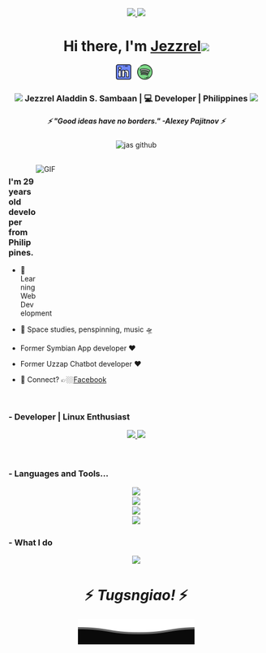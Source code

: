 ﻿<!-- Passenger Card section -->
<p align="center">
    <a href="https://github.com/jxmked/github-stats-card">
        <img src="https://gh-stats-card.cyclic.app/api/dotSIS"/>
    </a>
    <a href="https://github.com/ryo-ma/github-profile-trophy">
        <img src="https://github-profile-trophy.vercel.app/?username=dotSIS&row=3&column=3&no-bg=true&no-frame=true&margin-w=50&theme=nord"/>
    </a>
</p>

<!-- Greetings section -->
<div align="center">
    <h1>Hi there, I'm <a href="https://jezzrey.free.nf">Jezzrel</a><img src="https://media.giphy.com/media/hvRJCLFzcasrR4ia7z/giphy.gif" width="25px"></h1>
</div>

<div class="info">
    <p align='center'>
        <a href="https://www.linkedin.com/in/jezzrelaladdinsambaan/"><img height="30" src="https://raw.githubusercontent.com/8bithemant/8bithemant/master/linkedin.png?raw=true"></a>&nbsp;&nbsp;
        <a href="https://www.facebook.com/zHY7Ne"><img height="30" src="https://raw.githubusercontent.com/8bithemant/8bithemant/master/spotify.png?raw=true"></a>&nbsp;&nbsp;
    </p>
</div>

<div align="center">
    <h3><img src="https://media.giphy.com/media/WUlplcMpOCEmTGBtBW/giphy.gif" width="30"> Jezzrel Aladdin S. Sambaan | 💻 Developer | Philippines <img src="https://media.giphy.com/media/WUlplcMpOCEmTGBtBW/giphy.gif" width="30"></h3>
</div>

<h5 align="center">
    <i>⚡️ "Good ideas have no borders." -Alexey Pajitnov ⚡️</i>
</h5>

<p align="center">
    <img alt="jas github" src="https://komarev.com/ghpvc/?username=dotSIS&color=blueviolet&label=Profile+Views">
</p>
<br />
 
 <!-- Background section -->
<img align="right" height="270px" width="450px" alt="GIF" src="https://media.giphy.com/media/j3mdQpQ9SKxFOWs9gy/giphy.gif" />
<p align="center">
    <h3> I'm 29 years old developer from Philippines.</h3>
</p>

- 🥀 Learning Web Development
  
- 🔭 Space studies, penspinning, music 🛸

- Former Symbian App developer :heart:

- Former Uzzap Chatbot developer :heart:

- 💬 Connect? 👉🏼[Facebook](https://www.facebook.com/zHY7Ne)
<br />

<!-- Stats and Skills section -->
### - Developer | Linux Enthusiast

<p align="center">
    <a href="https://github.com/anuraghazra/github-readme-stats">
        <img  src="https://github-readme-stats.vercel.app/api?username=dotSIS&show_icons=true&count_private=true&include_all_commits=true&theme=radical"/>
    </a>
    <a href="https://github.com/DenverCoder1/github-readme-streak-stats">
        <img  src="https://github-readme-streak-stats.herokuapp.com/?user=dotSIS&theme=radical"/>
    </a>
<br />
<br />
<br />

</p>

<!-- Languages section -->
### - Languages and Tools...

<p align="center">
    <a href="https://github.com/anuraghazra/github-readme-stats"><img src="https://github-readme-stats.vercel.app/api/top-langs/?username=dotSIS&layout=compact&theme=radical"/></a>
    <br />
    <a href="https://reactjsexample.com/skill-icons-beautiful-skills-icons-for-your-github-readme/"><img src="https://skills.thijs.gg/icons?i=html,css,js,ts,nodejs,vue"/></a>
    <br />
    <a href="https://reactjsexample.com/skill-icons-beautiful-skills-icons-for-your-github-readme/"><img src="https://skills.thijs.gg/icons?i=c,java,python,django,php,mysql"/></a>
    <br />
    <a href="https://reactjsexample.com/skill-icons-beautiful-skills-icons-for-your-github-readme/"><img src="https://skills.thijs.gg/icons?i=mongodb,md,bash,neovim,lua,linux"/></a>
</p>

<!-- What section -->
 ### - What I do

<p align="center">
    <img src="./media/rice.gif"/>
</p>

<!-- Footer section -->
<h1 align='center'>⚡️ <i>Tugsngiao!</i> ⚡️</h1>

<p align="center">
    <img src="./media/bottom.svg" alt="Github Stats"/>
</p>
